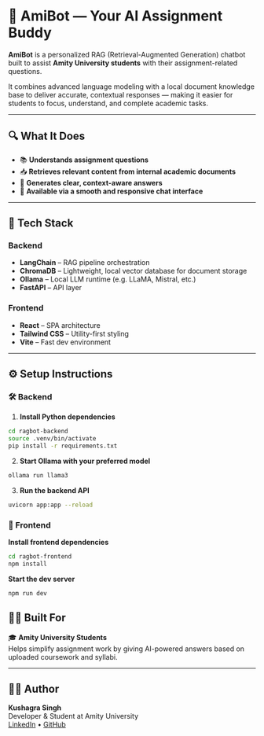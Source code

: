 # 🤖 AmiBot — Your AI Assignment Buddy

**AmiBot** is a personalized RAG (Retrieval-Augmented Generation) chatbot built to assist **Amity University students** with their assignment-related questions.

It combines advanced language modeling with a local document knowledge base to deliver accurate, contextual responses — making it easier for students to focus, understand, and complete academic tasks.

---

## 🔍 What It Does

- 📚 **Understands assignment questions**  
- 📥 **Retrieves relevant content from internal academic documents**  
- 💬 **Generates clear, context-aware answers**  
- 🚀 **Available via a smooth and responsive chat interface**

---

## 🧠 Tech Stack

### Backend
- **LangChain** – RAG pipeline orchestration
- **ChromaDB** – Lightweight, local vector database for document storage
- **Ollama** – Local LLM runtime (e.g. LLaMA, Mistral, etc.)
- **FastAPI** – API layer

### Frontend
- **React** – SPA architecture
- **Tailwind CSS** – Utility-first styling
- **Vite** – Fast dev environment

---
## ⚙️ Setup Instructions

### 🛠 Backend

1. **Install Python dependencies**

```bash
cd ragbot-backend
source .venv/bin/activate
pip install -r requirements.txt
```

2. **Start Ollama with your preferred model**
```bash
ollama run llama3
```

3. **Run the backend API**
```bash
uvicorn app:app --reload
```

### 🎨 Frontend

**Install frontend dependencies**

```bash
cd ragbot-frontend
npm install
```

**Start the dev server**
```bash
npm run dev
```

## 👨‍🎓 Built For

🎓 **Amity University Students**  
Helps simplify assignment work by giving AI-powered answers based on uploaded coursework and syllabi.

---

## 🙋‍♂️ Author

**Kushagra Singh**  
Developer & Student at Amity University  
[LinkedIn](https://www.linkedin.com/in/kushagra-singh-7288a4297/) • [GitHub](https://github.com/KushagraSingh1100)
